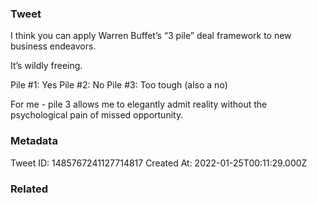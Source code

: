 ### Tweet
I think you can apply Warren Buffet’s “3 pile” deal framework to new business endeavors. 

It’s wildly freeing. 

Pile #1: Yes
Pile #2: No 
Pile #3: Too tough (also a no)

For me - pile 3 allows me to elegantly admit reality without the psychological pain of missed opportunity.

### Metadata
Tweet ID: 1485767241127714817
Created At: 2022-01-25T00:11:29.000Z

### Related

